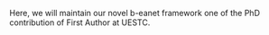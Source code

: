 Here, we will maintain our novel b-eanet framework one of the PhD contribution of First Author at UESTC.
